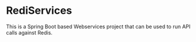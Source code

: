 # RediServices

This is a Spring Boot based Webservices project that can be used to run API calls against Redis.
